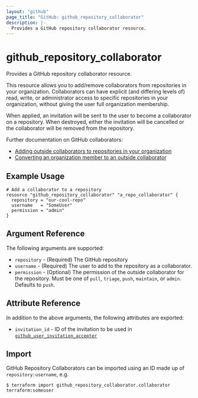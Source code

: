 ```yaml
---
layout: "github"
page_title: "GitHub: github_repository_collaborator"
description: |-
  Provides a GitHub repository collaborator resource.
---
```


# github_repository_collaborator

Provides a GitHub repository collaborator resource.

This resource allows you to add/remove collaborators from repositories in your
organization. Collaborators can have explicit (and differing levels of) read,
write, or administrator access to specific repositories in your organization,
without giving the user full organization membership.

When applied, an invitation will be sent to the user to become a collaborator
on a repository. When destroyed, either the invitation will be cancelled or the
collaborator will be removed from the repository.

Further documentation on GitHub collaborators:

- [Adding outside collaborators to repositories in your organization](https://help.github.com/articles/adding-outside-collaborators-to-repositories-in-your-organization/)
- [Converting an organization member to an outside collaborator](https://help.github.com/articles/converting-an-organization-member-to-an-outside-collaborator/)

## Example Usage

```hcl
# Add a collaborator to a repository
resource "github_repository_collaborator" "a_repo_collaborator" {
  repository = "our-cool-repo"
  username   = "SomeUser"
  permission = "admin"
}
```

## Argument Reference

The following arguments are supported:

* `repository` - (Required) The GitHub repository
* `username` - (Required) The user to add to the repository as a collaborator.
* `permission` - (Optional) The permission of the outside collaborator for the repository.
            Must be one of `pull`, `triage`, `push`, `maintain`, or `admin`. Defaults to `push`.

## Attribute Reference

In addition to the above arguments, the following attributes are exported:

* `invitation_id` - ID of the invitation to be used in [`github_user_invitation_accepter`](./user_invitation_accepter.html)

## Import

GitHub Repository Collaborators can be imported using an ID made up of `repository:username`, e.g.

```
$ terraform import github_repository_collaborator.collaborator terraform:someuser
```
